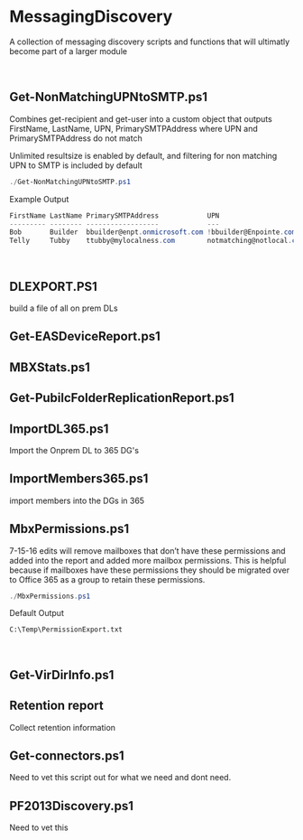 MessagingDiscovery
======
A collection of messaging discovery scripts and functions that will ultimatly become part of a larger module

<br />

## Get-NonMatchingUPNtoSMTP.ps1
Combines get-recipient and get-user into a custom object that outputs
FirstName, LastName, UPN, PrimarySMTPAddress where UPN and PrimarySMTPAddress do not match

Unlimited resultsize is enabled by default, and filtering for non matching UPN to SMTP is included by default
```powershell
./Get-NonMatchingUPNtoSMTP.ps1
```
Example Output
```powershell
FirstName LastName PrimarySMTPAddress            UPN
--------- -------- ------------------            ---
Bob       Builder  bbuilder@enpt.onmicrosoft.com !bbuilder@Enpointe.com
Telly     Tubby    ttubby@mylocalness.com        notmatching@notlocal.com
```
<br />

## DLEXPORT.PS1
build a file of all on prem DLs 

## Get-EASDeviceReport.ps1

## MBXStats.ps1

## Get-PubilcFolderReplicationReport.ps1

## ImportDL365.ps1
Import the Onprem DL to 365 DG's

## ImportMembers365.ps1
import members into the DGs in 365

## MbxPermissions.ps1
7-15-16 edits will remove mailboxes that don’t have these permissions and added into the report and added more mailbox permissions.
This is helpful because if mailboxes have these permissions they should be migrated over to Office 365 as a group to retain these permissions.

```powershell
./MbxPermissions.ps1
```

Default Output
```code
C:\Temp\PermissionExport.txt
```
<br />

## Get-VirDirInfo.ps1

## Retention report
Collect retention information

## Get-connectors.ps1
Need to vet this script out for what we need and dont need.

## PF2013Discovery.ps1
Need to vet this

